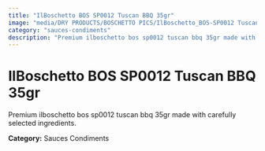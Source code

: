 ```yaml
---
title: "IlBoschetto BOS SP0012 Tuscan BBQ 35gr"
image: "media/DRY PRODUCTS/BOSCHETTO PICS/IlBoschetto_BOS-SP0012 Tuscan BBQ 35gr.png"
category: "sauces-condiments"
description: "Premium ilboschetto bos sp0012 tuscan bbq 35gr made with carefully selected ingredients."
---
```


# IlBoschetto BOS SP0012 Tuscan BBQ 35gr

Premium ilboschetto bos sp0012 tuscan bbq 35gr made with carefully selected ingredients.

**Category:** Sauces Condiments
